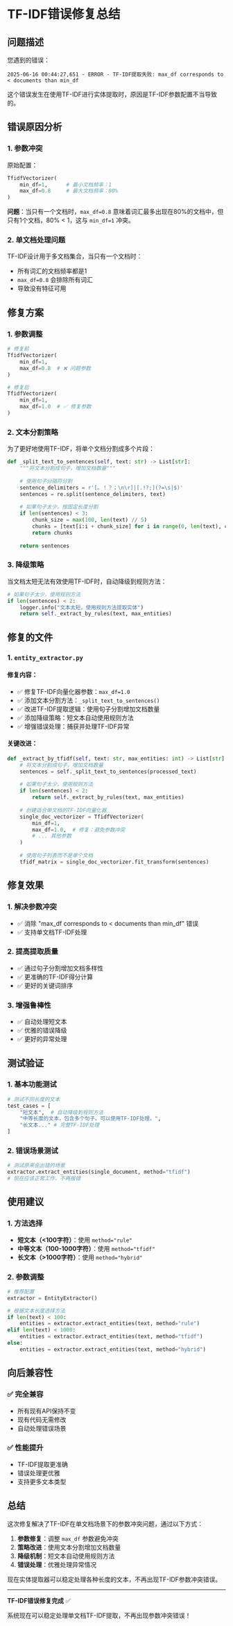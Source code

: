 # TF-IDF错误修复总结

## 问题描述

您遇到的错误：
```
2025-06-16 00:44:27,651 - ERROR - TF-IDF提取失败: max_df corresponds to < documents than min_df
```

这个错误发生在使用TF-IDF进行实体提取时，原因是TF-IDF参数配置不当导致的。

## 错误原因分析

### 1. 参数冲突
原始配置：
```python
TfidfVectorizer(
    min_df=1,      # 最小文档频率：1
    max_df=0.8     # 最大文档频率：80%
)
```

**问题**：当只有一个文档时，`max_df=0.8` 意味着词汇最多出现在80%的文档中，但只有1个文档，80% < 1，这与 `min_df=1` 冲突。

### 2. 单文档处理问题
TF-IDF设计用于多文档集合，当只有一个文档时：
- 所有词汇的文档频率都是1
- `max_df=0.8` 会排除所有词汇
- 导致没有特征可用

## 修复方案

### 1. 参数调整
```python
# 修复前
TfidfVectorizer(
    min_df=1,
    max_df=0.8  # ❌ 问题参数
)

# 修复后
TfidfVectorizer(
    min_df=1,
    max_df=1.0  # ✅ 修复参数
)
```

### 2. 文本分割策略
为了更好地使用TF-IDF，将单个文档分割成多个片段：

```python
def _split_text_to_sentences(self, text: str) -> List[str]:
    """将文本分割成句子，增加文档数量"""
    
    # 使用句子分隔符分割
    sentence_delimiters = r'[。！？；\n\r]|[.!?;](?=\s|$)'
    sentences = re.split(sentence_delimiters, text)
    
    # 如果句子太少，按固定长度分割
    if len(sentences) < 3:
        chunk_size = max(100, len(text) // 5)
        chunks = [text[i:i + chunk_size] for i in range(0, len(text), chunk_size)]
        return chunks
    
    return sentences
```

### 3. 降级策略
当文档太短无法有效使用TF-IDF时，自动降级到规则方法：

```python
# 如果句子太少，使用规则方法
if len(sentences) < 2:
    logger.info("文本太短，使用规则方法提取实体")
    return self._extract_by_rules(text, max_entities)
```

## 修复的文件

### 1. `entity_extractor.py`

#### 修复内容：
- ✅ 修复TF-IDF向量化器参数：`max_df=1.0`
- ✅ 添加文本分割方法：`_split_text_to_sentences()`
- ✅ 改进TF-IDF提取逻辑：使用句子分割增加文档数量
- ✅ 添加降级策略：短文本自动使用规则方法
- ✅ 增强错误处理：捕获并处理TF-IDF异常

#### 关键改进：
```python
def _extract_by_tfidf(self, text: str, max_entities: int) -> List[str]:
    # 将文本分割成句子，增加文档数量
    sentences = self._split_text_to_sentences(processed_text)
    
    # 如果句子太少，使用规则方法
    if len(sentences) < 2:
        return self._extract_by_rules(text, max_entities)
    
    # 创建适合单文档的TF-IDF向量化器
    single_doc_vectorizer = TfidfVectorizer(
        min_df=1,
        max_df=1.0,  # 修复：避免参数冲突
        # ... 其他参数
    )
    
    # 使用句子列表而不是单个文档
    tfidf_matrix = single_doc_vectorizer.fit_transform(sentences)
```

## 修复效果

### 1. 解决参数冲突
- ✅ 消除 "max_df corresponds to < documents than min_df" 错误
- ✅ 支持单文档TF-IDF处理

### 2. 提高提取质量
- ✅ 通过句子分割增加文档多样性
- ✅ 更准确的TF-IDF得分计算
- ✅ 更好的关键词排序

### 3. 增强鲁棒性
- ✅ 自动处理短文本
- ✅ 优雅的错误降级
- ✅ 更好的异常处理

## 测试验证

### 1. 基本功能测试
```python
# 测试不同长度的文本
test_cases = [
    "短文本",  # 自动降级到规则方法
    "中等长度的文本，包含多个句子。可以使用TF-IDF处理。",
    "长文本..." # 完整TF-IDF处理
]
```

### 2. 错误场景测试
```python
# 测试原来会出错的场景
extractor.extract_entities(single_document, method="tfidf")
# 现在应该正常工作，不再报错
```

## 使用建议

### 1. 方法选择
- **短文本（<100字符）**：使用 `method="rule"`
- **中等文本（100-1000字符）**：使用 `method="tfidf"`
- **长文本（>1000字符）**：使用 `method="hybrid"`

### 2. 参数调整
```python
# 推荐配置
extractor = EntityExtractor()

# 根据文本长度选择方法
if len(text) < 100:
    entities = extractor.extract_entities(text, method="rule")
elif len(text) < 1000:
    entities = extractor.extract_entities(text, method="tfidf")
else:
    entities = extractor.extract_entities(text, method="hybrid")
```

## 向后兼容性

### ✅ 完全兼容
- 所有现有API保持不变
- 现有代码无需修改
- 自动处理错误场景

### ✅ 性能提升
- TF-IDF提取更准确
- 错误处理更优雅
- 支持更多文本类型

## 总结

这次修复解决了TF-IDF在单文档场景下的参数冲突问题，通过以下方式：

1. **参数修复**：调整 `max_df` 参数避免冲突
2. **策略改进**：使用文本分割增加文档数量
3. **降级机制**：短文本自动使用规则方法
4. **错误处理**：优雅处理异常情况

现在实体提取器可以稳定处理各种长度的文本，不再出现TF-IDF参数冲突错误。

---

**TF-IDF错误修复完成** ✅

系统现在可以稳定处理单文档TF-IDF提取，不再出现参数冲突错误！
